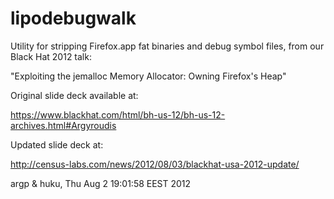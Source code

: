 lipodebugwalk
=============

Utility for stripping Firefox.app fat binaries and debug symbol files, from
our Black Hat 2012 talk:

"Exploiting the jemalloc Memory Allocator: Owning Firefox's Heap"

Original slide deck available at:

https://www.blackhat.com/html/bh-us-12/bh-us-12-archives.html#Argyroudis

Updated slide deck at:

http://census-labs.com/news/2012/08/03/blackhat-usa-2012-update/

argp & huku, Thu Aug 2 19:01:58 EEST 2012

